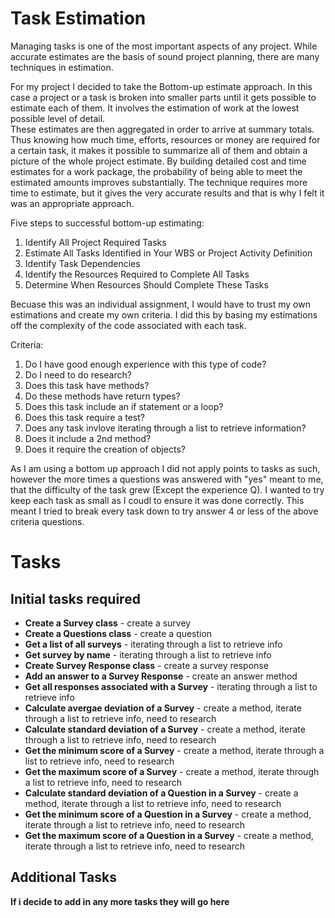 # Task Estimation

Managing tasks is one of the most important aspects of any project.
While accurate estimates are the basis of sound project planning, there are many techniques in estimation.

For my project I decided to take the Bottom-up estimate approach.
In this case a project or a task is broken into smaller parts until it gets possible to estimate each of them.
It involves the estimation of work at the lowest possible level of detail.  
These estimates are then aggregated in order to arrive at summary totals. 
Thus knowing how much time, efforts, resources or money are required for a certain task, it makes it possible to 
summarize all of them and obtain a picture of the whole project estimate.
By building detailed cost and time estimates for a work package, the probability of being able to meet the estimated amounts improves substantially.
The technique requires more time to estimate, but it gives the very accurate results and that is why I felt it was an appropriate approach.

Five steps to successful bottom-up estimating:

1. Identify All Project Required Tasks
2. Estimate All Tasks Identified in Your WBS or Project Activity Definition
3. Identify Task Dependencies
4. Identify the Resources Required to Complete All Tasks
5. Determine When Resources Should Complete These Tasks



Becuase this was an individual assignment, I would have to trust my own estimations and create my own criteria.
I did this by basing my estimations off the complexity of the code associated with each task.

Criteria:

1. Do I have good enough experience with this type of code? 
2. Do I need to do research?
3. Does this task have methods?
4. Do these methods have return types?
5. Does this task include an if statement or a loop?
6. Does this task require a test? 
7. Does any task invlove iterating through a list to retrieve information?
8. Does it include a 2nd method?
9. Does it require the creation of objects? 


As I am using a bottom up approach I did not apply points to tasks as such, however the more times a questions was answered 
with "yes" meant to me, that the difficulty of the task grew (Except the experience Q). 
I wanted to try keep each task as small as I coudl to ensure it was done correctly. 
This meant I tried to break every task down to try answer 4 or less of the above criteria questions.

# Tasks

## Initial tasks required

* **Create a Survey class** - create a survey 
* **Create a Questions class** - create a question
* **Get a list of all surveys** - iterating through a list to retrieve info
* **Get survey by name** - iterating through a list to retrieve info
* **Create Survey Response class** - create a survey response
* **Add an answer to a Survey Response** - create an answer method
* **Get all responses associated with a Survey** - iterating through a list to retrieve info
* **Calculate avergae deviation of a Survey** - create a method, iterate through a list to retrieve info, need to research
* **Calculate standard deviation of a Survey** - create a method, iterate through a list to retrieve info, need to research
* **Get the minimum score of a Survey** - create a method, iterate through a list to retrieve info, need to research
* **Get the maximum score of a Survey** - create a method, iterate through a list to retrieve info, need to research
* **Calculate standard deviation of a Question in a Survey** - create a method, iterate through a list to retrieve info, need to research
* **Get the minimum score of a Question in a Survey** - create a method, iterate through a list to retrieve info, need to research
* **Get the maximum score of a Question in a Survey** - create a method, iterate through a list to retrieve info, need to research


## Additional Tasks
**If i decide to add in any more tasks they will go here**

